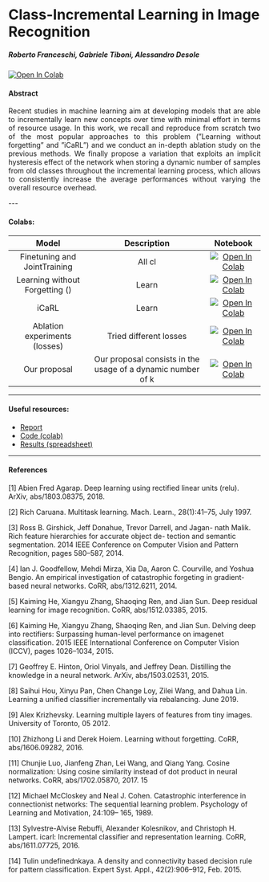 # Class-Incremental Learning in Image Recognition

##### Roberto Franceschi, Gabriele Tiboni, Alessandro Desole

[![Open In Colab](https://colab.research.google.com/assets/colab-badge.svg)](https://drive.google.com/drive/folders/1PhFk0I-ATx7TJkocvtKq2v2WNHYrkXWM?usp=sharing)

#### Abstract

<p align="justify">
Recent studies in machine learning aim at developing models that are able to incrementally learn new concepts over time with minimal effort in terms of resource usage. In this work, we recall and reproduce from scratch two of the most popular approaches to this problem (”Learning without forgetting” and ”iCaRL”) and we conduct an in-depth ablation study on the previous methods. We finally propose a variation that exploits an implicit hysteresis effect of the network when storing a dynamic number of samples from old classes throughout the incremental learning process, which allows to consistently increase the average performances without varying the overall resource overhead.
</p>
---

#### Colabs:

| Model | Description    | Notebook    |
| :---:   | :---: | :---: |
| Finetuning and JointTraining | All cl   | [![Open In Colab](https://colab.research.google.com/assets/colab-badge.svg)](https://drive.google.com/file/d/1cDOSFWes1lKWipprQMQn2ww-emaUAZ_m/view?usp=share_link)   |
| Learning without Forgetting () | Learn  | [![Open In Colab](https://colab.research.google.com/assets/colab-badge.svg)](https://drive.google.com/file/d/1wjK0EK4828dyICHwVtZ6Ob-0eML9qNa1/view?usp=share_link)   |
| iCaRL | Learn  | [![Open In Colab](https://colab.research.google.com/assets/colab-badge.svg)](https://drive.google.com/file/d/1HmShDAiKIU0wroo7NyAWfkGqK5ck36qh/view?usp=share_link)   |
| Ablation experiments (losses) | Tried different losses  | [![Open In Colab](https://colab.research.google.com/assets/colab-badge.svg)](https://drive.google.com/file/d/1Kdl6HPOZAZrBTim1ETwIHrxR3-f_VLjx/view?usp=share_link)   |
| Our proposal | Our proposal consists in the usage of a dynamic number of k  | [![Open In Colab](https://colab.research.google.com/assets/colab-badge.svg)](https://drive.google.com/file/d/1N1mO7_LSirTDdhzB3Xpme6_6MK95gO9A/view?usp=share_link)   |

---

#### Useful resources:

- [Report](https://github.com/gabrieletiboni/Incremental-learning-on-CIFAR100/blob/master/Final%20Report.pdf)
- [Code (colab)](https://drive.google.com/drive/folders/1PhFk0I-ATx7TJkocvtKq2v2WNHYrkXWM?usp=sharing)
- [Results (spreadsheet)](https://docs.google.com/spreadsheets/d/1lxrz5nrHcYjzODCsvCoGal30N-beyxo3r65X9YPig6E/edit?usp=sharing)

---

#### References

[1] Abien Fred Agarap. Deep learning using rectified linear units
(relu). ArXiv, abs/1803.08375, 2018.

[2] Rich Caruana. Multitask learning. Mach. Learn.,
28(1):41–75, July 1997.

[3] Ross B. Girshick, Jeff Donahue, Trevor Darrell, and Jagan-
nath Malik. Rich feature hierarchies for accurate object de-
tection and semantic segmentation. 2014 IEEE Conference on Computer Vision and Pattern Recognition, pages 580–587, 2014.

[4] Ian J. Goodfellow, Mehdi Mirza, Xia Da, Aaron C. Courville, and Yoshua Bengio. An empirical investigation of catastrophic forgeting in gradient-based neural networks. CoRR, abs/1312.6211, 2014.

[5] Kaiming He, Xiangyu Zhang, Shaoqing Ren, and Jian Sun. Deep residual learning for image recognition. CoRR, abs/1512.03385, 2015.

[6] Kaiming He, Xiangyu Zhang, Shaoqing Ren, and Jian Sun. Delving deep into rectifiers: Surpassing human-level performance on imagenet classification. 2015 IEEE International Conference on Computer Vision (ICCV), pages 1026–1034, 2015.

[7] Geoffrey E. Hinton, Oriol Vinyals, and Jeffrey Dean. Distilling the knowledge in a neural network. ArXiv, abs/1503.02531, 2015.

[8] Saihui Hou, Xinyu Pan, Chen Change Loy, Zilei Wang, and Dahua Lin. Learning a unified classifier incrementally via rebalancing. June 2019.

[9] Alex Krizhevsky. Learning multiple layers of features from tiny images. University of Toronto, 05 2012.

[10] Zhizhong Li and Derek Hoiem. Learning without forgetting. CoRR, abs/1606.09282, 2016.

[11] Chunjie Luo, Jianfeng Zhan, Lei Wang, and Qiang Yang. Cosine normalization: Using cosine similarity instead of dot product in neural networks. CoRR, abs/1702.05870, 2017. 15

[12] Michael McCloskey and Neal J. Cohen. Catastrophic interference in connectionist networks: The sequential learning problem. Psychology of Learning and Motivation, 24:109–
165, 1989.

[13] Sylvestre-Alvise Rebuffi, Alexander Kolesnikov, and Christoph H. Lampert. icarl: Incremental classifier and representation learning. CoRR, abs/1611.07725, 2016.

[14] Tulin undefinednkaya. A density and connectivity based decision rule for pattern classification. Expert Syst. Appl., 42(2):906–912, Feb. 2015.
